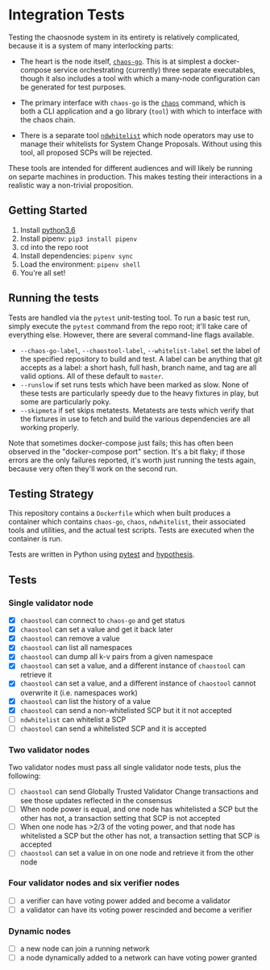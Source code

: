 # Integration Tests

Testing the chaosnode system in its entirety is relatively complicated, because it is a system of many interlocking parts:

- The heart is the node itself, [`chaos-go`](https://us-east-1.console.aws.amazon.com/codecommit/home?region=us-east-1#/repository/chaos-go/browse/HEAD/--/). This is at simplest a docker-compose service orchestrating (currently) three separate executables, though it also includes a tool with which a many-node configuration can be generated for test purposes.

- The primary interface with `chaos-go` is the [`chaos`](https://us-east-1.console.aws.amazon.com/codecommit/home?region=us-east-1#/repository/chaostool/browse/HEAD/--/) command, which is both a CLI application and a go library (`tool`) with which to interface with the chaos chain.

- There is a separate tool [`ndwhitelist`](https://us-east-1.console.aws.amazon.com/codecommit/home?region=us-east-1#/repository/whitelist/browse/HEAD/--/) which node operators may use to manage their whitelists for System Change Proposals. Without using this tool, all proposed SCPs will be rejected.

These tools are intended for different audiences and will likely be running on separte machines in production. This makes testing their interactions in a realistic way a non-trivial proposition.

## Getting Started

1. Install [python3.6](https://www.python.org/downloads/)
2. Install pipenv: `pip3 install pipenv`
3. cd into the repo root
4. Install dependencies: `pipenv sync`
5. Load the environment: `pipenv shell`
6. You're all set!

## Running the tests

Tests are handled via the `pytest` unit-testing tool. To run a basic test run, simply execute the `pytest` command from the repo root; it'll take care of everything else. However, there are several command-line flags available.

- `--chaos-go-label`, `--chaostool-label`, `--whitelist-label` set the label of the specified repository to build and test. A label can be anything that git accepts as a label: a short hash, full hash, branch name, and tag are all valid options. All of these default to `master`.
- `--runslow` if set runs tests which have been marked as slow. None of these tests are particularly speedy due to the heavy fixtures in play, but some are particularly poky.
- `--skipmeta` if set skips metatests. Metatests are tests which verify that the fixtures in use to fetch and build the various dependencies are all working properly.

Note that sometimes docker-compose just fails; this has often been observed in the "docker-compose port" section. It's a bit flaky; if those errors are the only failures reported, it's worth just running the tests again, because very often they'll work on the second run.

## Testing Strategy

This repository contains a `Dockerfile` which when built produces a container which contains `chaos-go`, `chaos`, `ndwhitelist`, their associated tools and utilities, and the actual test scripts. Tests are executed when the container is run.

Tests are written in Python using [pytest](https://docs.pytest.org/en/latest/) and [hypothesis](https://hypothesis.readthedocs.io/en/latest/).

## Tests

### Single validator node

- [X] `chaostool` can connect to `chaos-go` and get status
- [X] `chaostool` can set a value and get it back later
- [X] `chaostool` can remove a value
- [X] `chaostool` can list all namespaces
- [X] `chaostool` can dump all k-v pairs from a given namespace
- [X] `chaostool` can set a value, and a different instance of `chaostool` can retrieve it
- [X] `chaostool` can set a value, and a different instance of `chaostool` cannot overwrite it (i.e. namespaces work)
- [X] `chaostool` can list the history of a value
- [X] `chaostool` can send a non-whitelisted SCP but it it not accepted
- [ ] `ndwhitelist` can whitelist a SCP
- [ ] `chaostool` can send a whitelisted SCP and it is accepted

### Two validator nodes

Two validator nodes must pass all single validator node tests, plus the following:

- [ ] `chaostool` can send Globally Trusted Validator Change transactions and see those updates reflected in the consensus
- [ ] When node power is equal, and one node has whitelisted a SCP but the other has not, a transaction setting that SCP is not accepted
- [ ] When one node has >2/3 of the voting power, and that node has whitelisted a SCP but the other has not, a transaction setting that SCP is accepted
- [ ] `chaostool` can set a value in on one node and retrieve it from the other node

### Four validator nodes and six verifier nodes

- [ ] a verifier can have voting power added and become a validator
- [ ] a validator can have its voting power rescinded and become a verifier

### Dynamic nodes

- [ ] a new node can join a running network
- [ ] a node dynamically added to a network can have voting power granted

